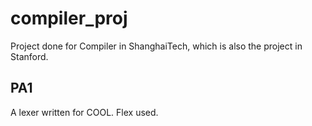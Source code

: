 # compiler_proj
Project done for Compiler in ShanghaiTech, which is also the project in Stanford.

## PA1

A lexer written for COOL. Flex used.
